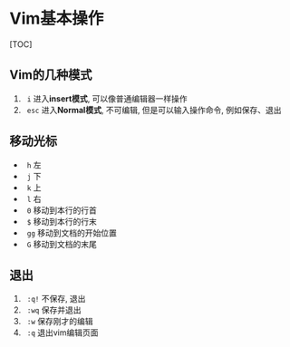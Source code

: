 #  Vim基本操作

[TOC]

## Vim的几种模式

1. ` i`  进入**insert模式**, 可以像普通编辑器一样操作
2. ` esc` 进入**Normal模式**, 不可编辑, 但是可以输入操作命令, 例如保存、退出



## 移动光标

* ` h` 左
* ` j` 下
* ` k` 上
* ` l` 右
* ` 0` 移动到本行的行首
* ` $` 移动到本行的行末
* ` gg` 移动到文档的开始位置
* ` G` 移动到文档的末尾

## 退出

1. ` :q!`  不保存, 退出
2. ` :wq`  保存并退出
3. ` :w`  保存刚才的编辑
4. ` :q`  退出vim编辑页面